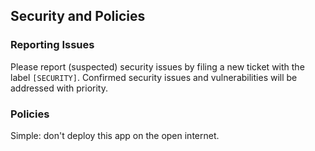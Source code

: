## Security and Policies

### Reporting Issues
Please report (suspected) security issues by filing a new ticket with the label `[SECURITY]`. Confirmed security issues and vulnerabilities will be addressed with priority.

### Policies
Simple: don't deploy this app on the open internet.
